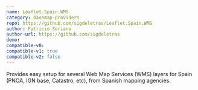 ```yaml
---
name: Leaflet.Spain.WMS
category: basemap-providers
repo: https://github.com/sigdeletras/Leaflet.Spain.WMS
author: Patricio Soriano
author-url: https://github.com/sigdeletras
demo: 
compatible-v0:
compatible-v1: true
compatible-v2: false
---
```


Provides easy setup for several Web Map Services (WMS) layers for Spain (PNOA, IGN base, Catastro, etc), from Spanish mapping agencies.
